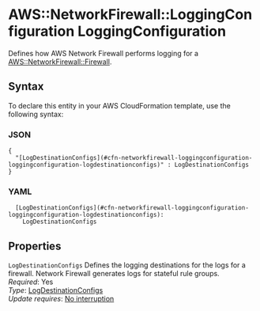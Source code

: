 # AWS::NetworkFirewall::LoggingConfiguration LoggingConfiguration<a name="aws-properties-networkfirewall-loggingconfiguration-loggingconfiguration"></a>

Defines how AWS Network Firewall performs logging for a [AWS::NetworkFirewall::Firewall](aws-resource-networkfirewall-firewall.md)\. 

## Syntax<a name="aws-properties-networkfirewall-loggingconfiguration-loggingconfiguration-syntax"></a>

To declare this entity in your AWS CloudFormation template, use the following syntax:

### JSON<a name="aws-properties-networkfirewall-loggingconfiguration-loggingconfiguration-syntax.json"></a>

```
{
  "[LogDestinationConfigs](#cfn-networkfirewall-loggingconfiguration-loggingconfiguration-logdestinationconfigs)" : LogDestinationConfigs
}
```

### YAML<a name="aws-properties-networkfirewall-loggingconfiguration-loggingconfiguration-syntax.yaml"></a>

```
  [LogDestinationConfigs](#cfn-networkfirewall-loggingconfiguration-loggingconfiguration-logdestinationconfigs): 
    LogDestinationConfigs
```

## Properties<a name="aws-properties-networkfirewall-loggingconfiguration-loggingconfiguration-properties"></a>

`LogDestinationConfigs`  <a name="cfn-networkfirewall-loggingconfiguration-loggingconfiguration-logdestinationconfigs"></a>
Defines the logging destinations for the logs for a firewall\. Network Firewall generates logs for stateful rule groups\.   
*Required*: Yes  
*Type*: [LogDestinationConfigs](aws-properties-networkfirewall-loggingconfiguration-logdestinationconfigs.md)  
*Update requires*: [No interruption](https://docs.aws.amazon.com/AWSCloudFormation/latest/UserGuide/using-cfn-updating-stacks-update-behaviors.html#update-no-interrupt)